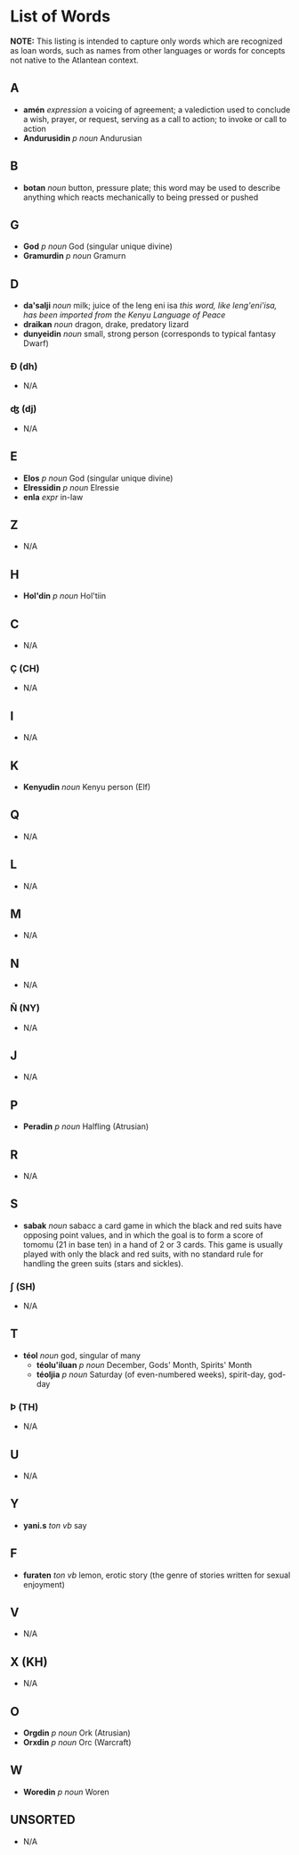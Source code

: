 # List of Words

**NOTE:** This listing is intended to capture only words which are recognized as loan words, such as names from other languages or words for concepts not native to the Atlantean context.

## A

+ **amén** _expression_ a voicing of agreement; a valediction used to conclude a wish, prayer, or request, serving as a call to action; to invoke or call to action
+ **Andurusidin**	_p noun_	Andurusian

## B

- **botan**	_noun_	button, pressure plate; this word may be used to describe anything which reacts mechanically to being pressed or pushed

## G

+ **God**	_p noun_	God (singular unique divine)
+ **Gramurdin**	_p noun_	Gramurn

## D

+ **da'salji**	_noun_	milk; juice of the leng eni isa _this word, like leng'eni'isa, has been imported from the Kenyu Language of Peace_
+ **draikan**	_noun_	dragon, drake, predatory lizard
+ **dunyeidin**	_noun_	small, strong person (corresponds to typical fantasy Dwarf)

### Ð (dh)

+ N/A

### ʤ (dj)

+ N/A

## E

+ **Elos**	_p noun_	God (singular unique divine)
+ **Elressidin**	_p noun_	Elressie
+ **enla**	_expr_	in-law

## Z

+ N/A

## H

+ **Hol'din**	_p noun_	Hol'tiin

## C

+ N/A

### Ç (CH)

+ N/A

## I

+ N/A

## K

+ **Kenyudin**	_noun_	Kenyu person (Elf)

## Q

+ N/A

## L

+ N/A

## M

+ N/A

## N

+ N/A

### Ñ (NY)

+ N/A

## J

+ N/A

## P

+ **Peradin**	_p noun_	Halfling (Atrusian)

## R

+ N/A

## S

+ **sabak**	_noun_	sabacc	a card game in which the black and red suits have opposing point values, and in which the goal is to form a score of tomomu (21 in base ten) in a hand of 2 or 3 cards. This game is usually played with only the black and red suits, with no standard rule for handling the green suits (stars and sickles).

### ʃ (SH)

+ N/A

## T

+ **téol**	_noun_	god, singular of many
  + **téolu'iluan** _p noun_ December, Gods' Month, Spirits' Month
  + **téoljia** _p noun_ Saturday (of even-numbered weeks), spirit-day, god-day

### Þ (TH)

+ N/A

## U

+ N/A

## Y

+ **yani.s**	_ton vb_	say

## F

+ **furaten**	_ton vb_	lemon, erotic story (the genre of stories written for sexual enjoyment)

## V

+ N/A

## X (KH)

+ N/A

## O

+ **Orgdin**	_p noun_	Ork (Atrusian)
+ **Orxdin**	_p noun_	Orc (Warcraft)

## W

+ **Woredin**	_p noun_	Woren

## UNSORTED

+ N/A
